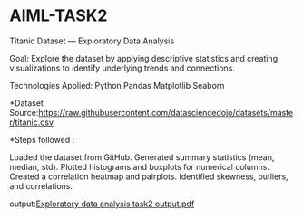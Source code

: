 # AIML-TASK2
Titanic Dataset — Exploratory Data Analysis

Goal: Explore the dataset by applying descriptive statistics and creating visualizations to identify underlying trends and connections.

Technologies Applied:
Python
Pandas
Matplotlib
Seaborn

*Dataset Source:https://raw.githubusercontent.com/datasciencedojo/datasets/master/titanic.csv

*Steps followed :

Loaded the dataset from GitHub.
Generated summary statistics (mean, median, std).
Plotted histograms and boxplots for numerical columns.
Created a correlation heatmap and pairplots.
Identified skewness, outliers, and correlations.

output:[Exploratory data analysis task2 output.pdf](https://github.com/user-attachments/files/20879201/Exploratory.data.analysis.task2.output.pdf)
